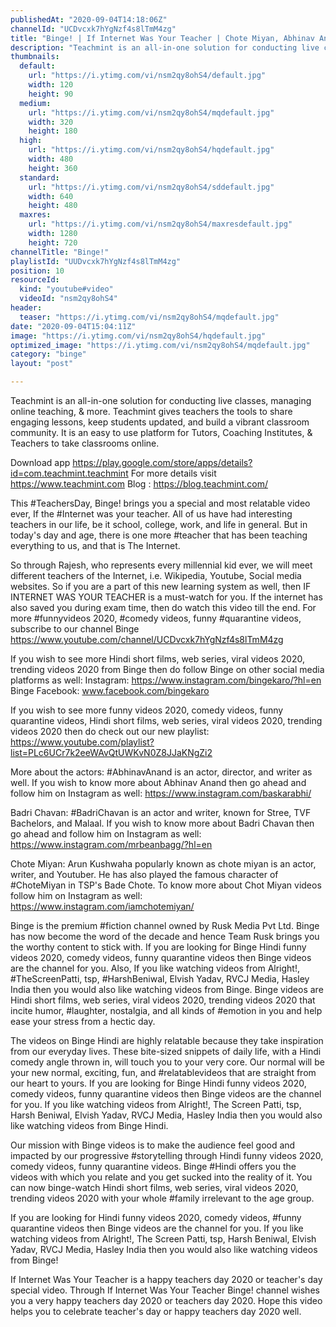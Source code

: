 ```yaml
---
publishedAt: "2020-09-04T14:18:06Z"
channelId: "UCDvcxk7hYgNzf4s8lTmM4zg"
title: "Binge! | If Internet Was Your Teacher | Chote Miyan, Abhinav Anand & Badri | Teacher's Day Special"
description: "Teachmint is an all-in-one solution for conducting live classes, managing online teaching, & more. Teachmint gives teachers the tools to share engaging lessons, keep students updated, and build a vibrant classroom community. It is an easy to use platform for Tutors, Coaching Institutes, & Teachers to take classrooms online. \n\nDownload app https://play.google.com/store/apps/details?id=com.teachmint.teachmint \nFor more details visit https://www.teachmint.com Blog : https://blog.teachmint.com/\n\nThis #TeachersDay, Binge! brings you a special and most relatable video ever, If the #Internet was your teacher. All of us have had interesting teachers in our life, be it school, college, work, and life in general. But in today's day and age, there is one more #teacher that has been teaching everything to us, and that is The Internet.\n\nSo through Rajesh, who represents every millennial kid ever, we will meet different teachers of the Internet, i.e. Wikipedia, Youtube, Social media websites. So if you are a part of this new learning system as well, then IF INTERNET WAS YOUR TEACHER is a must-watch for you. If the internet has also saved you during exam time, then do watch this video till the end. For more #funnyvideos 2020, #comedy videos, funny #quarantine videos, subscribe to our channel Binge https://www.youtube.com/channel/UCDvcxk7hYgNzf4s8lTmM4zg\n\nIf you wish to see more Hindi short films, web series, viral videos 2020, trending videos 2020 from Binge then do follow Binge on other social media platforms as well: \nInstagram: https://www.instagram.com/bingekaro/?hl=en Binge \nFacebook: www.facebook.com/bingekaro\n\nIf you wish to see more funny videos 2020, comedy videos, funny quarantine videos, Hindi short films, web series, viral videos 2020, trending videos 2020 then do check out our new playlist: https://www.youtube.com/playlist?list=PLc6UCr7k2eeWAvQtUWKvN0Z8JJaKNgZi2\n\nMore about the actors:\n#AbhinavAnand is an actor, director, and writer as well. If you wish to know more about Abhinav Anand then go ahead and follow him on Instagram as well: https://www.instagram.com/baskarabhi/\n\nBadri Chavan: #BadriChavan is an actor and writer, known for Stree, TVF Bachelors, and Malaal. If you wish to know more about Badri Chavan then go ahead and follow him on Instagram as well: https://www.instagram.com/mrbeanbagg/?hl=en\n\nChote Miyan: Arun Kushwaha popularly known as chote miyan is an actor, writer, and Youtuber. He has also played the famous character of #ChoteMiyan in TSP's Bade Chote. To know more about Chot Miyan videos follow him on Instagram as well: https://www.instagram.com/iamchotemiyan/\n\nBinge is the premium #fiction channel owned by Rusk Media Pvt Ltd. Binge has now become the word of the decade and hence Team Rusk brings you the worthy content to stick with. If you are looking for Binge Hindi funny videos 2020, comedy videos, funny quarantine videos then Binge videos are the channel for you. Also, If you like watching videos from Alright!, #TheScreenPatti, tsp, #HarshBeniwal, Elvish Yadav, RVCJ Media, Hasley India then you would also like watching videos from Binge. Binge videos are Hindi short films, web series, viral videos 2020, trending videos 2020 that incite humor, #laughter, nostalgia, and all kinds of #emotion in you and help ease your stress from a hectic day.\n\nThe videos on Binge Hindi are highly relatable because they take inspiration from our everyday lives. These bite-sized snippets of daily life, with a Hindi comedy angle thrown in, will touch you to your very core. Our normal will be your new normal, exciting, fun, and #relatablevideos that are straight from our heart to yours. If you are looking for Binge Hindi funny videos 2020, comedy videos, funny quarantine videos then Binge videos are the channel for you. If you like watching videos from Alright!, The Screen Patti, tsp, Harsh Beniwal, Elvish Yadav, RVCJ Media, Hasley India then you would also like watching videos from Binge Hindi.\n\nOur mission with Binge videos is to make the audience feel good and impacted by our progressive #storytelling through Hindi funny videos 2020, comedy videos, funny quarantine videos. Binge #Hindi offers you the videos with which you relate and you get sucked into the reality of it. You can now binge-watch Hindi short films, web series, viral videos 2020, trending videos 2020 with your whole #family irrelevant to the age group. \n\nIf you are looking for Hindi funny videos 2020, comedy videos, #funny quarantine videos then Binge videos are the channel for you. If you like watching videos from Alright!, The Screen Patti, tsp, Harsh Beniwal, Elvish Yadav, RVCJ Media, Hasley India then you would also like watching videos from Binge!\n\nIf Internet Was Your Teacher is a happy teachers day 2020 or teacher's day special video. Through If Internet Was Your Teacher Binge! channel wishes you a  very happy teachers day 2020 or teachers day 2020. Hope this video helps you to celebrate teacher's day or happy teachers day 2020 well."
thumbnails:
  default:
    url: "https://i.ytimg.com/vi/nsm2qy8ohS4/default.jpg"
    width: 120
    height: 90
  medium:
    url: "https://i.ytimg.com/vi/nsm2qy8ohS4/mqdefault.jpg"
    width: 320
    height: 180
  high:
    url: "https://i.ytimg.com/vi/nsm2qy8ohS4/hqdefault.jpg"
    width: 480
    height: 360
  standard:
    url: "https://i.ytimg.com/vi/nsm2qy8ohS4/sddefault.jpg"
    width: 640
    height: 480
  maxres:
    url: "https://i.ytimg.com/vi/nsm2qy8ohS4/maxresdefault.jpg"
    width: 1280
    height: 720
channelTitle: "Binge!"
playlistId: "UUDvcxk7hYgNzf4s8lTmM4zg"
position: 10
resourceId:
  kind: "youtube#video"
  videoId: "nsm2qy8ohS4"
header:
  teaser: "https://i.ytimg.com/vi/nsm2qy8ohS4/mqdefault.jpg"
date: "2020-09-04T15:04:11Z"
image: "https://i.ytimg.com/vi/nsm2qy8ohS4/hqdefault.jpg"
optimized_image: "https://i.ytimg.com/vi/nsm2qy8ohS4/mqdefault.jpg"
category: "binge"
layout: "post"

---
```

Teachmint is an all-in-one solution for conducting live classes, managing online teaching, & more. Teachmint gives teachers the tools to share engaging lessons, keep students updated, and build a vibrant classroom community. It is an easy to use platform for Tutors, Coaching Institutes, & Teachers to take classrooms online. 

Download app https://play.google.com/store/apps/details?id=com.teachmint.teachmint 
For more details visit https://www.teachmint.com Blog : https://blog.teachmint.com/

This #TeachersDay, Binge! brings you a special and most relatable video ever, If the #Internet was your teacher. All of us have had interesting teachers in our life, be it school, college, work, and life in general. But in today's day and age, there is one more #teacher that has been teaching everything to us, and that is The Internet.

So through Rajesh, who represents every millennial kid ever, we will meet different teachers of the Internet, i.e. Wikipedia, Youtube, Social media websites. So if you are a part of this new learning system as well, then IF INTERNET WAS YOUR TEACHER is a must-watch for you. If the internet has also saved you during exam time, then do watch this video till the end. For more #funnyvideos 2020, #comedy videos, funny #quarantine videos, subscribe to our channel Binge https://www.youtube.com/channel/UCDvcxk7hYgNzf4s8lTmM4zg

If you wish to see more Hindi short films, web series, viral videos 2020, trending videos 2020 from Binge then do follow Binge on other social media platforms as well: 
Instagram: https://www.instagram.com/bingekaro/?hl=en Binge 
Facebook: www.facebook.com/bingekaro

If you wish to see more funny videos 2020, comedy videos, funny quarantine videos, Hindi short films, web series, viral videos 2020, trending videos 2020 then do check out our new playlist: https://www.youtube.com/playlist?list=PLc6UCr7k2eeWAvQtUWKvN0Z8JJaKNgZi2

More about the actors:
#AbhinavAnand is an actor, director, and writer as well. If you wish to know more about Abhinav Anand then go ahead and follow him on Instagram as well: https://www.instagram.com/baskarabhi/

Badri Chavan: #BadriChavan is an actor and writer, known for Stree, TVF Bachelors, and Malaal. If you wish to know more about Badri Chavan then go ahead and follow him on Instagram as well: https://www.instagram.com/mrbeanbagg/?hl=en

Chote Miyan: Arun Kushwaha popularly known as chote miyan is an actor, writer, and Youtuber. He has also played the famous character of #ChoteMiyan in TSP's Bade Chote. To know more about Chot Miyan videos follow him on Instagram as well: https://www.instagram.com/iamchotemiyan/

Binge is the premium #fiction channel owned by Rusk Media Pvt Ltd. Binge has now become the word of the decade and hence Team Rusk brings you the worthy content to stick with. If you are looking for Binge Hindi funny videos 2020, comedy videos, funny quarantine videos then Binge videos are the channel for you. Also, If you like watching videos from Alright!, #TheScreenPatti, tsp, #HarshBeniwal, Elvish Yadav, RVCJ Media, Hasley India then you would also like watching videos from Binge. Binge videos are Hindi short films, web series, viral videos 2020, trending videos 2020 that incite humor, #laughter, nostalgia, and all kinds of #emotion in you and help ease your stress from a hectic day.

The videos on Binge Hindi are highly relatable because they take inspiration from our everyday lives. These bite-sized snippets of daily life, with a Hindi comedy angle thrown in, will touch you to your very core. Our normal will be your new normal, exciting, fun, and #relatablevideos that are straight from our heart to yours. If you are looking for Binge Hindi funny videos 2020, comedy videos, funny quarantine videos then Binge videos are the channel for you. If you like watching videos from Alright!, The Screen Patti, tsp, Harsh Beniwal, Elvish Yadav, RVCJ Media, Hasley India then you would also like watching videos from Binge Hindi.

Our mission with Binge videos is to make the audience feel good and impacted by our progressive #storytelling through Hindi funny videos 2020, comedy videos, funny quarantine videos. Binge #Hindi offers you the videos with which you relate and you get sucked into the reality of it. You can now binge-watch Hindi short films, web series, viral videos 2020, trending videos 2020 with your whole #family irrelevant to the age group. 

If you are looking for Hindi funny videos 2020, comedy videos, #funny quarantine videos then Binge videos are the channel for you. If you like watching videos from Alright!, The Screen Patti, tsp, Harsh Beniwal, Elvish Yadav, RVCJ Media, Hasley India then you would also like watching videos from Binge!

If Internet Was Your Teacher is a happy teachers day 2020 or teacher's day special video. Through If Internet Was Your Teacher Binge! channel wishes you a  very happy teachers day 2020 or teachers day 2020. Hope this video helps you to celebrate teacher's day or happy teachers day 2020 well.